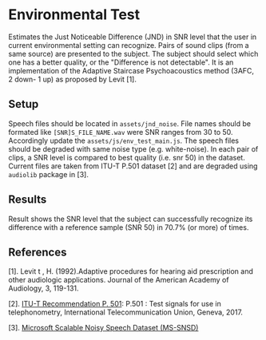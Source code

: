 # Environmental Test

Estimates the Just Noticeable  Difference (JND) in SNR level that the user in current environmental setting can recognize.
Pairs of sound clips (from a same source) are presented to the subject. The subject should select which one has a better 
quality, or the "Difference is not detectable". 
It is an implementation of the Adaptive Staircase Psychoacoustics method (3AFC, 2 down- 1 up) as proposed by Levit [1].

## Setup
Speech files should be located in `assets/jnd_noise`. File names should be formated like `[SNR]S_FILE_NAME.wav` were SNR 
ranges from 30 to 50.
Accordingly update the `assets/js/env_test_main.js`. 
The speech files should be degraded with same noise type (e.g. white-noise).
In each pair of clips, a SNR level is compared to best quality (i.e. snr 50) in the dataset.
Current files are taken from ITU-T P.501 dataset [2] and are degraded using `audiolib` package in [3]. 

## Results

Result shows the SNR level that the subject can successfully recognize its difference with a reference sample (SNR 50) in 
70.7% (or more) of times.
  

## References
[1]. Levit t , H. (1992).Adaptive procedures for hearing aid prescription and other audiologic applications. Journal of 
the American Academy of Audiology, 3, 119-131.

[2]. [ITU-T Recommendation P. 501](https://www.itu.int/rec/T-REC-P.501-201703-I/en): P.501 : Test signals for use in telephonometry, International Telecommunication Union, Geneva, 2017.

[3]. [Microsoft Scalable Noisy Speech Dataset (MS-SNSD)](https://github.com/microsoft/MS-SNSD) 